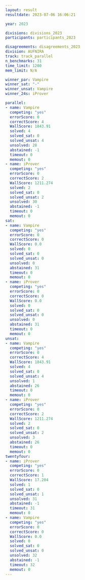 ```yaml
---
layout: result
resultdate: 2023-07-06 16:06:21

year: 2023

divisions: divisions_2023
participants: participants_2023

disagreements: disagreements_2023
division: AUFNIRA
track: track_parallel
n_benchmarks: 31
time_limit: 1200
mem_limit: N/A

winner_par: Vampire
winner_sat: "-"
winner_unsat: Vampire
winner_24s: iProver

parallel:
- name: Vampire
  competing: "yes"
  errorScore: 0
  correctScore: 4
  WallScore: 1843.91
  solved: 4
  solved_sat: 0
  solved_unsat: 4
  unsolved: 28
  abstained: -1
  timeout: 0
  memout: 0
- name: iProver
  competing: "yes"
  errorScore: 0
  correctScore: 2
  WallScore: 1211.274
  solved: 2
  solved_sat: 0
  solved_unsat: 2
  unsolved: 30
  abstained: -1
  timeout: 0
  memout: 0
sat:
- name: Vampire
  competing: "yes"
  errorScore: 0
  correctScore: 0
  WallScore: 0.0
  solved: 0
  solved_sat: 0
  solved_unsat: 0
  unsolved: 0
  abstained: 31
  timeout: 0
  memout: 0
- name: iProver
  competing: "yes"
  errorScore: 0
  correctScore: 0
  WallScore: 0.0
  solved: 0
  solved_sat: 0
  solved_unsat: 0
  unsolved: 0
  abstained: 31
  timeout: 0
  memout: 0
unsat:
- name: Vampire
  competing: "yes"
  errorScore: 0
  correctScore: 4
  WallScore: 1843.91
  solved: 4
  solved_sat: 0
  solved_unsat: 4
  unsolved: 1
  abstained: 26
  timeout: 0
  memout: 0
- name: iProver
  competing: "yes"
  errorScore: 0
  correctScore: 2
  WallScore: 1211.274
  solved: 2
  solved_sat: 0
  solved_unsat: 2
  unsolved: 3
  abstained: 26
  timeout: 0
  memout: 0
twentyfour:
- name: iProver
  competing: "yes"
  errorScore: 0
  correctScore: 1
  WallScore: 17.204
  solved: 1
  solved_sat: 0
  solved_unsat: 1
  unsolved: 31
  abstained: -1
  timeout: 31
  memout: 0
- name: Vampire
  competing: "yes"
  errorScore: 0
  correctScore: 0
  WallScore: 0.0
  solved: 0
  solved_sat: 0
  solved_unsat: 0
  unsolved: 32
  abstained: -1
  timeout: 32
  memout: 0
---
```

